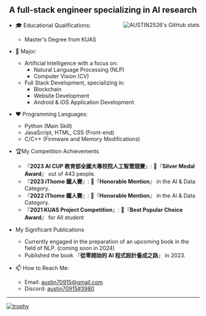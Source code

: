 <h2 align="center">A full-stack engineer specializing in AI research</h2>
<img src="https://github-readme-stats.vercel.app/api?username=AUSTIN2526&show_icons=true" alt="AUSTIN2526's GitHub stats" align="right">

* 🎓 Educational Qualifications:
  * Master's Degree from KUAS

* 🔭 Major:
  * Artificial Intelligence with a focus on:
    * Natural Language Processing (NLP)
    * Computer Vision (CV)
  * Full Stack Development, specializing in:
    * Blockchain
    * Website Development
    * Android & iOS Application Development

* ❤ Programming Languages:
  * Python (Main Skill)
  * JavaScript, HTML, CSS (Front-end)
  * C/C++ (Firmware and Memory Modifications)
* 🏆My Competition Achievements
  *  『**2023 AI CUP 教育部全國大專校院人工智慧競賽**』: 🥈『**Silver Medal Award**』 out of 443 people.  
  * 『**2023 iThome 鐵人賽**』: 🥉『**Honorable Mention**』 in the AI & Data Category.  
  * 『**2022 iThome 鐵人賽**』: 🥉『**Honorable Mention**』 in the AI & Data Category.  
  * 『**2021 KUAS Project Competition**』: 🎊『**Best Popular Choice Award**』 for All student
*  My Significant Publications
    * Currently engaged in the preparation of an upcoming book in the field of NLP. (coming soon in 2024)  
    * Published the book 『**從零開始的 AI 程式設計養成之路**』 in 2023.
    
* 📫 How to Reach Me:
  * Email: austin70915@gmail.com
  * Discord: [austin70915#3980](https://discordapp.com/users/austin#3980)
---
[![trophy](https://github-profile-trophy.vercel.app/?username=AUSTIN2526&&column=-1)](https://github.com/ryo-ma/github-profile-trophy)



